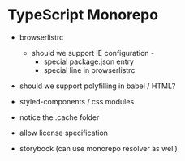 # TypeScript Monorepo #

* browserlistrc
  * should we support IE configuration -
    * special package.json entry
    * special line in browserlistrc

* should we support polyfilling in babel / HTML?

* styled-components / css modules

* notice the .cache folder

* allow license specification

* storybook (can use monorepo resolver as well)

